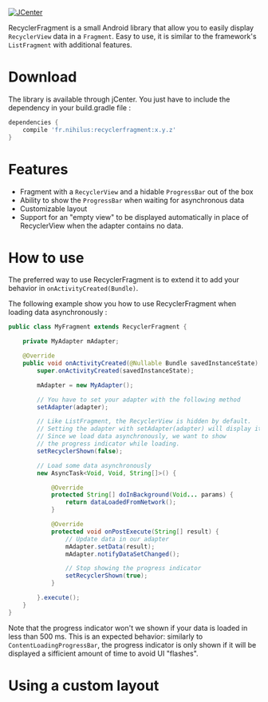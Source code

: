 [ ![JCenter](https://api.bintray.com/packages/nihilus/android/recyclerfragment/images/download.svg) ](https://bintray.com/nihilus/android/recyclerfragment/_latestVersion)

RecyclerFragment is a small Android library that allow you to easily
display `RecyclerView` data in a `Fragment`. Easy to use, it is similar to
the framework's `ListFragment` with additional features.

# Download #
The library is available through jCenter.
You just have to include the dependency in your build.gradle file :

```gradle
dependencies {
    compile 'fr.nihilus:recyclerfragment:x.y.z'
}
```

# Features #

- Fragment with a `RecyclerView` and a hidable `ProgressBar` out of the box
- Ability to show the `ProgressBar` when waiting for asynchronous data
- Customizable layout
- Support for an "empty view" to be displayed automatically in place
of RecyclerView when the adapter contains no data.

# How to use #

The preferred way to use RecyclerFragment is to extend it to add
your behavior in `onActivityCreated(Bundle)`.

The following example show you how to use RecyclerFragment when loading
data asynchronously :

```java
public class MyFragment extends RecyclerFragment {

    private MyAdapter mAdapter;

    @Override
    public void onActivityCreated(@Nullable Bundle savedInstanceState) {
        super.onActivityCreated(savedInstanceState);

        mAdapter = new MyAdapter();

        // You have to set your adapter with the following method
        setAdapter(adapter);

        // Like ListFragment, the RecyclerView is hidden by default.
        // Setting the adapter with setAdapter(adapter) will display it.
        // Since we load data asynchronously, we want to show
        // the progress indicator while loading.
        setRecyclerShown(false);

        // Load some data asynchronously
        new AsyncTask<Void, Void, String[]>() {

            @Override
            protected String[] doInBackground(Void... params) {
                return dataLoadedFromNetwork();
            }

            @Override
            protected void onPostExecute(String[] result) {
                // Update data in our adapter
                mAdapter.setData(result);
                mAdapter.notifyDataSetChanged();

                // Stop showing the progress indicator
                setRecyclerShown(true);
            }

        }.execute();
    }
}
```

Note that the progress indicator won't we shown if your data is loaded
in less than 500 ms. This is an expected behavior: similarly to
`ContentLoadingProgressBar`, the progress indicator is only shown if it
will be displayed a sifficient amount of time to avoid UI "flashes".

# Using a custom layout #

